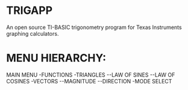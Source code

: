 TRIGAPP
=======

An open source TI-BASIC trigonometry program for Texas Instruments graphing calculators.

MENU HIERARCHY:
===============
MAIN MENU
-FUNCTIONS
-TRIANGLES
--LAW OF SINES
--LAW OF COSINES
-VECTORS
--MAGNITUDE
--DIRECTION
-MODE SELECT
